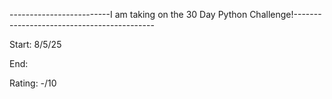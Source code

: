 -------------------------I am taking on the 30 Day Python Challenge!-------------------------------------------


Start: 8/5/25

End: 

Rating: -/10

